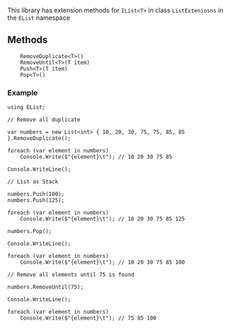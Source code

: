This library has extension methods for ```IList<T>``` in class ```ListExteniosns``` in the ```EList``` namespace

## Methods
```
    RemoveDuplicate<T>()
    RemoveUntil<T>(T item)
    Push<T>(T item)
    Pop<T>()
```

### Example
```
using EList;

// Remove all duplicate

var numbers = new List<int> { 10, 20, 30, 75, 75, 85, 85 }.RemoveDuplicate();

foreach (var element in numbers)
    Console.Write($"{element}\t"); // 10 20 30 75 85

Console.WriteLine();

// List as Stack

numbers.Push(100);
numbers.Push(125);

foreach (var element in numbers)
    Console.Write($"{element}\t"); // 10 20 30 75 85 125

numbers.Pop();

Console.WriteLine();

foreach (var element in numbers)
    Console.Write($"{element}\t"); // 10 20 30 75 85 100

// Remove all elements until 75 is found

numbers.RemoveUntil(75);

Console.WriteLine();

foreach (var element in numbers)
    Console.Write($"{element}\t"); // 75 85 100
```
